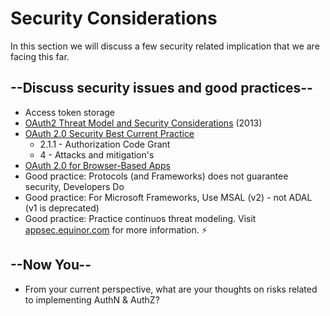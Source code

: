 # Security Considerations

In this section we will discuss a few security related implication that we are facing this far.

## --Discuss security issues and good practices--

* Access token storage
* [OAuth2 Threat Model and Security Considerations](https://datatracker.ietf.org/doc/rfc6819/) (2013)
* [OAuth 2.0 Security Best Current Practice](https://datatracker.ietf.org/doc/draft-ietf-oauth-security-topics)
  * 2.1.1 - Authorization Code Grant
  * 4 - Attacks and mitigation's
* [OAuth 2.0 for Browser-Based Apps](https://datatracker.ietf.org/doc/draft-ietf-oauth-browser-based-apps/)
* Good practice: Protocols (and Frameworks) does not guarantee security, Developers Do 
* Good practice: For Microsoft Frameworks, Use MSAL (v2) - not ADAL (v1 is deprecated)
* Good practice: Practice continuos threat modeling. Visit [appsec.equinor.com](https://appsec.equinor.com/threat-modeling/) for more information. ⚡️

## --Now You--

* From your current perspective, what are your thoughts on risks related to implementing AuthN & AuthZ?
